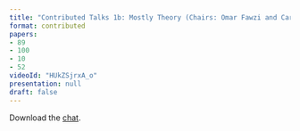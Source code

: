 ```yaml
---
title: "Contributed Talks 1b: Mostly Theory (Chairs: Omar Fawzi and Carl Miller)"
format: contributed
papers:
- 89
- 100
- 10
- 52
videoId: "HUkZSjrxA_o"
presentation: null
draft: false
---
```


Download the [chat](/chat/1b_chat.txt).
